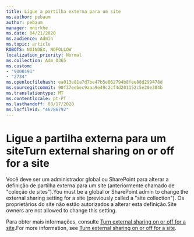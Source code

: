 ```yaml
---
title: Ligue a partilha externa para um site
ms.author: pebaum
author: pebaum
manager: mnirkhe
ms.date: 04/21/2020
ms.audience: Admin
ms.topic: article
ROBOTS: NOINDEX, NOFOLLOW
localization_priority: Normal
ms.collection: Adm_O365
ms.custom:
- "9000191"
- "2734"
ms.openlocfilehash: ea013e81a7d7be47b5e062794b8fee88d299478d
ms.sourcegitcommit: 90f37eebec9aaa9e49c2cf4d201152c5e20e384b
ms.translationtype: MT
ms.contentlocale: pt-PT
ms.lasthandoff: 08/17/2020
ms.locfileid: "46786792"
---
```

# <a name="turn-external-sharing-on-or-off-for-a-site"></a><span data-ttu-id="6290c-102">Ligue a partilha externa para um site</span><span class="sxs-lookup"><span data-stu-id="6290c-102">Turn external sharing on or off for a site</span></span>

<span data-ttu-id="6290c-103">Você deve ser um administrador global ou SharePoint para alterar a definição de partilha externa para um site (anteriormente chamado de "coleção de sites").</span><span class="sxs-lookup"><span data-stu-id="6290c-103">You must be a global or SharePoint admin to change the external sharing setting for a site (previously called a "site collection").</span></span> <span data-ttu-id="6290c-104">Os proprietários do site não estão autorizados a alterar esta definição.</span><span class="sxs-lookup"><span data-stu-id="6290c-104">Site owners are not allowed to change this setting.</span></span> 

<span data-ttu-id="6290c-105">Para obter mais informações, consulte [Turn external sharing on or off for a site](https://docs.microsoft.com/sharepoint/change-external-sharing-site).</span><span class="sxs-lookup"><span data-stu-id="6290c-105">For more information, see [Turn external sharing on or off for a site](https://docs.microsoft.com/sharepoint/change-external-sharing-site).</span></span>
